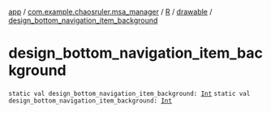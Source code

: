 [app](../../../index.md) / [com.example.chaosruler.msa_manager](../../index.md) / [R](../index.md) / [drawable](index.md) / [design_bottom_navigation_item_background](.)

# design_bottom_navigation_item_background

`static val design_bottom_navigation_item_background: `[`Int`](https://kotlinlang.org/api/latest/jvm/stdlib/kotlin/-int/index.html)
`static val design_bottom_navigation_item_background: `[`Int`](https://kotlinlang.org/api/latest/jvm/stdlib/kotlin/-int/index.html)